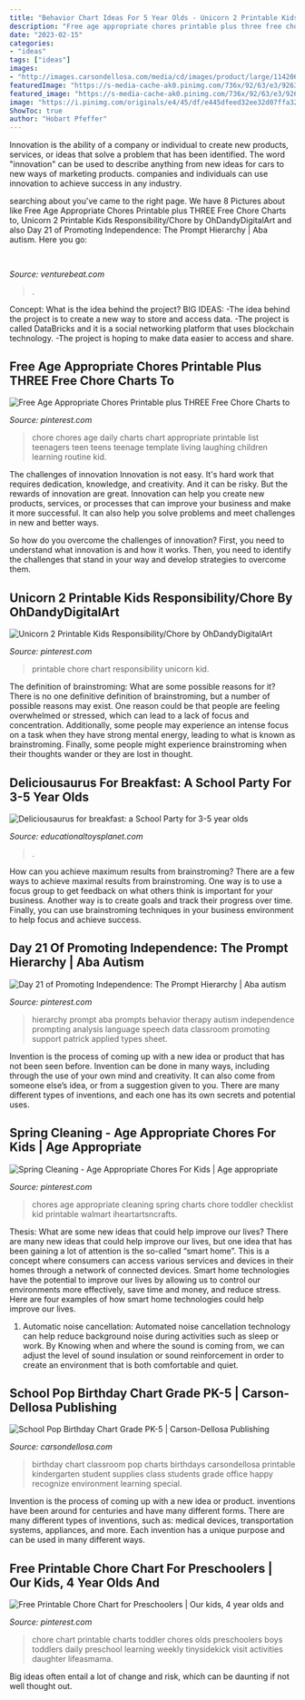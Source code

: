 ```yaml
---
title: "Behavior Chart Ideas For 5 Year Olds - Unicorn 2 Printable Kids Responsibility/chore By Ohdandydigitalart"
description: "Free age appropriate chores printable plus three free chore charts to"
date: "2023-02-15"
categories:
- "ideas"
tags: ["ideas"]
images:
- "http://images.carsondellosa.com/media/cd/images/product/large/114206.jpg"
featuredImage: "https://s-media-cache-ak0.pinimg.com/736x/92/63/e3/9263e33fe67610a98bf7e6f4977153cd.jpg"
featured_image: "https://s-media-cache-ak0.pinimg.com/736x/92/63/e3/9263e33fe67610a98bf7e6f4977153cd.jpg"
image: "https://i.pinimg.com/originals/e4/45/df/e445dfeed32ee32d07ffa32826d53d98.jpg"
ShowToc: true
author: "Hobart Pfeffer"
---
```



Innovation is the ability of a company or individual to create new products, services, or ideas that solve a problem that has been identified. The word "innovation" can be used to describe anything from new ideas for cars to new ways of marketing products. companies and individuals can use innovation to achieve success in any industry.

	

		
searching about  you've came to the right page. We have 8 Pictures about  like Free Age Appropriate Chores Printable plus THREE Free Chore Charts to, Unicorn 2 Printable Kids Responsibility/Chore by OhDandyDigitalArt and also Day 21 of Promoting Independence: The Prompt Hierarchy | Aba autism. Here you go:
		
    
## 

<img loading=lazy src="https://venturebeat.com/wp-content/uploads/2018/09/IMG_20180903_102707-1.jpg?w=757" onerror="this.onerror=null;this.src='https://tse3.mm.bing.net/th?id=OIP.Dnhhdm2edEw4m6F1HTB_ZgHaF3&amp;pid=15.1';" alt="">

_Source: venturebeat.com_

>. 

	

Concept: What is the idea behind the project?
BIG IDEAS: 
-The idea behind the project is to create a new way to store and access data. 
-The project is called DataBricks and it is a social networking platform that uses blockchain technology. 
-The project is hoping to make data easier to access and share.

    
## Free Age Appropriate Chores Printable Plus THREE Free Chore Charts To

<img loading=lazy src="https://i.pinimg.com/736x/98/53/15/9853152935a7251097deb44ccb6d4850--daily-chore-charts-age-appropriate-chores.jpg" onerror="this.onerror=null;this.src='https://tse1.mm.bing.net/th?id=OIP.9mkA5IaYFzIz_TNqSXd4JQHaH4&amp;pid=15.1';" alt="Free Age Appropriate Chores Printable plus THREE Free Chore Charts to">

_Source: pinterest.com_

>chore chores age daily charts chart appropriate printable list teenagers teen teens teenage template living laughing children learning routine kid. 

	

The challenges of innovation
Innovation is not easy. It's hard work that requires dedication, knowledge, and creativity. And it can be risky. But the rewards of innovation are great.
Innovation can help you create new products, services, or processes that can improve your business and make it more successful. It can also help you solve problems and meet challenges in new and better ways.

So how do you overcome the challenges of innovation? First, you need to understand what innovation is and how it works. Then, you need to identify the challenges that stand in your way and develop strategies to overcome them.

    
## Unicorn 2 Printable Kids Responsibility/Chore By OhDandyDigitalArt

<img loading=lazy src="https://i.pinimg.com/736x/2c/49/cf/2c49cf3c0e08567d103c5ee8c336557c--chore-charts-unicorns.jpg" onerror="this.onerror=null;this.src='https://tse1.mm.bing.net/th?id=OIP.G_46xxah-Jzs8veJnx5B3wHaLc&amp;pid=15.1';" alt="Unicorn 2 Printable Kids Responsibility/Chore by OhDandyDigitalArt">

_Source: pinterest.com_

>printable chore chart responsibility unicorn kid. 

	

The definition of brainstroming: What are some possible reasons for it?
There is no one definitive definition of brainstroming, but a number of possible reasons may exist. One reason could be that people are feeling overwhelmed or stressed, which can lead to a lack of focus and concentration. Additionally, some people may experience an intense focus on a task when they have strong mental energy, leading to what is known as brainstroming. Finally, some people might experience brainstroming when their thoughts wander or they are lost in thought.

    
## Deliciousaurus For Breakfast: A School Party For 3-5 Year Olds

<img loading=lazy src="https://etp-blog.s3.amazonaws.com/blog/wp-content/uploads/dino2.png" onerror="this.onerror=null;this.src='https://tse3.mm.bing.net/th?id=OIP.rLlCkwDltDqpmIwtMKrGLwHaFB&amp;pid=15.1';" alt="Deliciousaurus for breakfast: a School Party for 3-5 year olds">

_Source: educationaltoysplanet.com_

>. 

	

How can you achieve maximum results from brainstroming?
There are a few ways to achieve maximal results from brainstroming. One way is to use a focus group to get feedback on what others think is important for your business. Another way is to create goals and track their progress over time. Finally, you can use brainstroming techniques in your business environment to help focus and achieve success.

    
## Day 21 Of Promoting Independence: The Prompt Hierarchy | Aba Autism

<img loading=lazy src="https://i.pinimg.com/originals/e4/45/df/e445dfeed32ee32d07ffa32826d53d98.jpg" onerror="this.onerror=null;this.src='https://tse4.mm.bing.net/th?id=OIP.bXoQMheFln1TuQ7CTPj1NgHaLM&amp;pid=15.1';" alt="Day 21 of Promoting Independence: The Prompt Hierarchy | Aba autism">

_Source: pinterest.com_

>hierarchy prompt aba prompts behavior therapy autism independence prompting analysis language speech data classroom promoting support patrick applied types sheet. 

	

Invention is the process of coming up with a new idea or product that has not been seen before. Invention can be done in many ways, including through the use of your own mind and creativity. It can also come from someone else’s idea, or from a suggestion given to you. There are many different types of inventions, and each one has its own secrets and potential uses.

    
## Spring Cleaning - Age Appropriate Chores For Kids | Age Appropriate

<img loading=lazy src="https://s-media-cache-ak0.pinimg.com/736x/92/63/e3/9263e33fe67610a98bf7e6f4977153cd.jpg" onerror="this.onerror=null;this.src='https://tse1.mm.bing.net/th?id=OIP.Vh3CNPG--3Gjq4LCHIPiRgHaMi&amp;pid=15.1';" alt="Spring Cleaning - Age Appropriate Chores For Kids | Age appropriate">

_Source: pinterest.com_

>chores age appropriate cleaning spring charts chore toddler checklist kid printable walmart iheartartsncrafts. 

	

Thesis: What are some new ideas that could help improve our lives?
There are many new ideas that could help improve our lives, but one idea that has been gaining a lot of attention is the so-called “smart home”. This is a concept where consumers can access various services and devices in their homes through a network of connected devices. Smart home technologies have the potential to improve our lives by allowing us to control our environments more effectively, save time and money, and reduce stress. Here are four examples of how smart home technologies could help improve our lives.
1. Automatic noise cancellation: Automated noise cancellation technology can help reduce background noise during activities such as sleep or work. By Knowing when and where the sound is coming from, we can adjust the level of sound insulation or sound reinforcement in order to create an environment that is both comfortable and quiet.


    
## School Pop Birthday Chart Grade PK-5 | Carson-Dellosa Publishing

<img loading=lazy src="http://images.carsondellosa.com/media/cd/images/product/large/114206.jpg" onerror="this.onerror=null;this.src='https://tse3.mm.bing.net/th?id=OIP.wdCRdW0AZ2-mqwIMEjX2GQHaId&amp;pid=15.1';" alt="School Pop Birthday Chart Grade PK-5 | Carson-Dellosa Publishing">

_Source: carsondellosa.com_

>birthday chart classroom pop charts birthdays carsondellosa printable kindergarten student supplies class students grade office happy recognize environment learning special. 

	

Invention is the process of coming up with a new idea or product. inventions have been around for centuries and have many different forms. There are many different types of inventions, such as: medical devices, transportation systems, appliances, and more. Each invention has a unique purpose and can be used in many different ways.

    
## Free Printable Chore Chart For Preschoolers | Our Kids, 4 Year Olds And

<img loading=lazy src="https://s-media-cache-ak0.pinimg.com/736x/e5/f8/fe/e5f8fec99d98ac45566aedaae9dc7e84.jpg" onerror="this.onerror=null;this.src='https://tse2.mm.bing.net/th?id=OIP.oYdAEzPB5IEC17cHW1WB6QHaFv&amp;pid=15.1';" alt="Free Printable Chore Chart for Preschoolers | Our kids, 4 year olds and">

_Source: pinterest.com_

>chore chart printable charts toddler chores olds preschoolers boys toddlers daily preschool learning weekly tinysidekick visit activities daughter lifeasmama. 

	

Big ideas often entail a lot of change and risk, which can be daunting if not well thought out.

